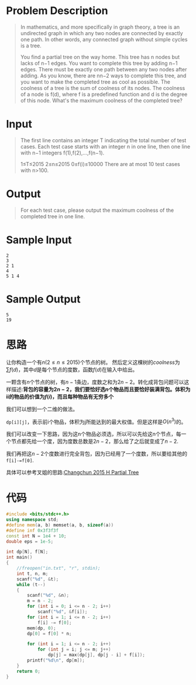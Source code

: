 # Problem Description

> In mathematics, and more specifically in graph theory, a tree is an undirected graph in which any two nodes are connected by exactly one path. In other words, any connected graph without simple cycles is a tree.
>
> You find a partial tree on the way home. This tree has n nodes but lacks of n−1 edges. You want to complete this tree by adding n−1 edges. There must be exactly one path between any two nodes after adding. As you know, there are nn−2 ways to complete this tree, and you want to make the completed tree as cool as possible. The coolness of a tree is the sum of coolness of its nodes. The coolness of a node is f(d), where f is a predefined function and d is the degree of this node. What's the maximum coolness of the completed tree?

# Input

> The first line contains an integer T indicating the total number of test cases.
> Each test case starts with an integer n in one line,
> then one line with n−1 integers f(1),f(2),…,f(n−1).
>
> 1≤T≤2015
> 2≤n≤2015
> 0≤f(i)≤10000
> There are at most 10 test cases with n>100.

# Output

> For each test case, please output the maximum coolness of the completed tree in one line.

# Sample Input

```
2
3
2 1
4
5 1 4
```

# Sample Output

```
5
19
```

# 思路

让你构造一个有$n(2≤n≤2015)$个节点的树。
然后定义这棵树的$coolness$为$\sum{f(d)}$，其中$d$是每个节点的度数，函数$f(d)$在输入中给出。

一颗含有$n$个节点的树，有$n−1$条边，度数之和为$2n−2$。转化成背包问题可以这样描述:**背包的容量为$2n−2$，我们要恰好选$n$个物品而且要恰好装满背包。体积为ii的物品的价值为$f(i)$，而且每种物品有无穷多个**

我们可以想到一个二维的做法。

`dp[i][j]`，表示前i个物品，体积为j所能达到的最大权值。但是这样是$O(n^3)$的。

我们可以改变一下思路，因为这n个物品必须选，所以可以先给这n个节点，每一个节点都先给一个度，因为度数总数是$2n-2$，那么给了之后就变成了$n-2$.

我们再把这$n-2$个度数进行完全背包，因为已经用了一个度数，所以要给其他的`f[i]-=f[0]`.

具体可以参考叉姐的思路:[Changchun 2015 H Partial Tree](https://post.icpc.camp/d/198-changchun-2015-h-partial-tree)

# 代码

```cpp
#include <bits/stdc++.h>
using namespace std;
#define mem(a, b) memset(a, b, sizeof(a))
#define inf 0x3f3f3f
const int N = 1e4 + 10;
double eps = 1e-5;

int dp[N], f[N];
int main()
{
    //freopen("in.txt", "r", stdin);
    int t, n, m;
    scanf("%d", &t);
    while (t--)
    {
        scanf("%d", &n);
        m = n - 2;
        for (int i = 0; i <= n - 2; i++)
            scanf("%d", &f[i]);
        for (int i = 1; i <= n - 2; i++)
            f[i] -= f[0];
        mem(dp, 0);
        dp[0] = f[0] * n;

        for (int i = 1; i <= n - 2; i++)
            for (int j = i; j <= m; j++)
                dp[j] = max(dp[j], dp[j - i] + f[i]);
        printf("%d\n", dp[m]);
    }
    return 0;
}
```



